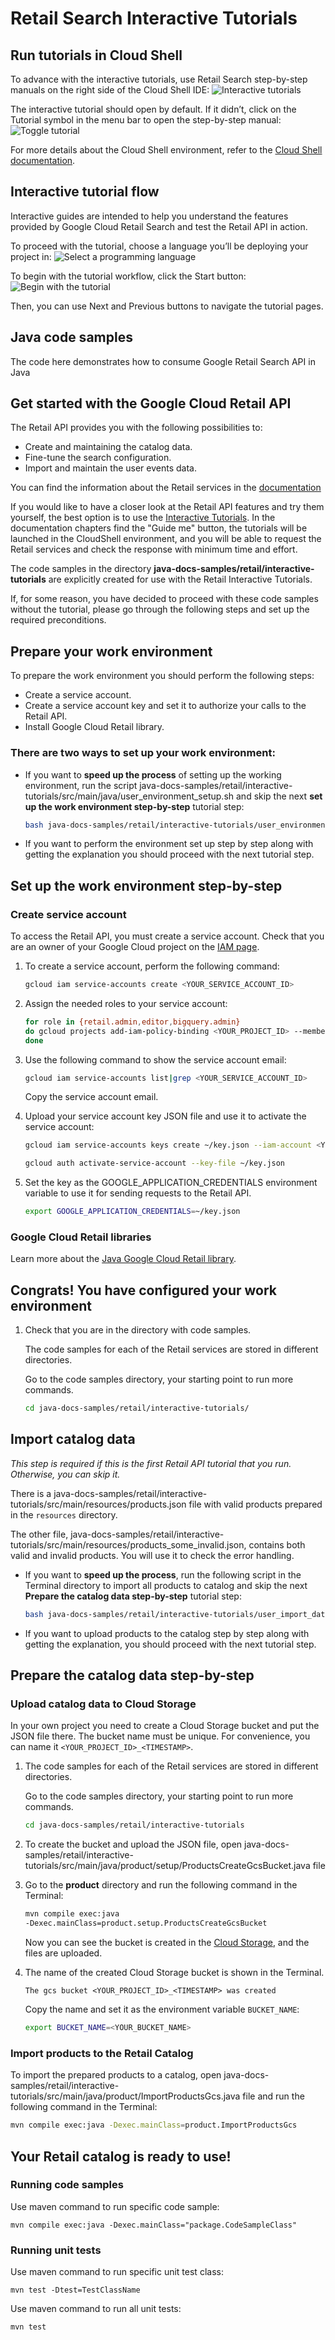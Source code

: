 # Retail Search Interactive Tutorials

## Run tutorials in Cloud Shell

To advance with the interactive tutorials, use Retail Search step-by-step manuals on the right side of the Cloud Shell IDE: 
![Interactive tutorials](images/tutorial1.png)

The interactive tutorial should open by default. If it didn’t, click on the Tutorial symbol in the menu bar to open the step-by-step manual:
![Toggle tutorial](images/tutorials2.png)

For more details about the Cloud Shell environment, refer to the [Cloud Shell documentation](https://cloud.google.com/shell/docs).

## Interactive tutorial flow

Interactive guides are intended to help you understand the features provided by Google Cloud Retail Search and test the Retail API in action.

To proceed with the tutorial, choose a language you’ll be deploying your project in:
![Select a programming language](images/tutorials3.png)


To begin with the tutorial workflow, click the Start button:
![Begin with the tutorial](images/tutorials4.png)

Then, you can use Next and Previous buttons to navigate the tutorial pages.

## Java code samples

The code here demonstrates how to consume Google Retail Search API in Java

## Get started with the Google Cloud Retail API

The Retail API provides you with the following possibilities to: 
  - Create and maintaining the catalog data. 
  - Fine-tune the search configuration.
  - Import and maintain the user events data.

You can find the information about the Retail services in the [documentation](https://cloud.google.com/retail/docs)

If you would like to have a closer look at the Retail API features and try them yourself,
the best option is to use the [Interactive Tutorials](https://cloud.google.com/retail/docs/overview). In the documentation chapters find the "Guide me" button, the tutorials will be launched in the CloudShell environment, and you will be able to request the Retail services and check the response with minimum time and effort.

The code samples in the directory **java-docs-samples/retail/interactive-tutorials** are explicitly created for use with the Retail Interactive Tutorials.

If, for some reason, you have decided to proceed with these code samples without the tutorial, please go through the following steps and set up the required preconditions.

## Prepare your work environment

To prepare the work environment you should perform the following steps:
- Create a service account.
- Create a service account key and set it to authorize your calls to the Retail API.
- Install Google Cloud Retail library.

### There are two ways to set up your work environment:

- If you want to **speed up the process** of setting up the working environment, run the script java-docs-samples/retail/interactive-tutorials/src/main/java/user_environment_setup.sh and skip the next **set up the work environment step-by-step** tutorial step:

    ```bash
    bash java-docs-samples/retail/interactive-tutorials/user_environment_setup.sh
    ```

- If you want to perform the environment set up step by step along with getting the explanation you should proceed with the next tutorial step.

## Set up the work environment step-by-step

### Create service account

To access the Retail API, you must create a service account. Check that you are an owner of your Google Cloud project on the [IAM page](https://console.cloud.google.com/iam-admin/iam).

1. To create a service account, perform the following command:

    ```bash
    gcloud iam service-accounts create <YOUR_SERVICE_ACCOUNT_ID>
    ```

1. Assign the needed roles to your service account:

    ```bash
    for role in {retail.admin,editor,bigquery.admin}
    do gcloud projects add-iam-policy-binding <YOUR_PROJECT_ID> --member="serviceAccount:<YOUR_SERVICE_ACCOUNT_ID>@<YOUR_PROJECT_ID>.iam.gserviceaccount.com" --role="roles/${role}"
    done
    ```

1. Use the following command to show the service account email:

    ```bash
    gcloud iam service-accounts list|grep <YOUR_SERVICE_ACCOUNT_ID>
    ```

    Copy the service account email.


1.  Upload your service account key JSON file and use it to activate the service
    account:

    ```bash
    gcloud iam service-accounts keys create ~/key.json --iam-account <YOUR_SERVICE_ACCOUNT_EMAIL>
    ```

    ```bash
    gcloud auth activate-service-account --key-file ~/key.json
    ```

1.  Set the key as the GOOGLE_APPLICATION_CREDENTIALS environment variable to
    use it for sending requests to the Retail API.

    ```bash
    export GOOGLE_APPLICATION_CREDENTIALS=~/key.json
    ```

### Google Cloud Retail libraries

Learn more about the [Java Google Cloud Retail library](https://googleapis.dev/java/google-cloud-retail/latest/index.html).

## Congrats!  You have configured your work environment

1. Check that you are in the directory with code samples.

    The code samples for each of the Retail services are stored in different directories.

    Go to the code samples directory, your starting point to run more commands.

    ```bash
    cd java-docs-samples/retail/interactive-tutorials/
    ```

## Import catalog data

<i>This step is required if this is the first Retail API tutorial that you run.
Otherwise, you can skip it.</i>

There is a java-docs-samples/retail/interactive-tutorials/src/main/resources/products.json file with valid products prepared in the `resources` directory.

The other file, java-docs-samples/retail/interactive-tutorials/src/main/resources/products_some_invalid.json, contains both valid and invalid products. You will use it to check the error handling.

- If you want to **speed up the process**, run the following script in the Terminal directory to import all products to catalog and skip the next **Prepare the catalog data step-by-step** tutorial step:

    ```bash
    bash java-docs-samples/retail/interactive-tutorials/user_import_data_to_catalog.sh
    ```

- If you want to upload products to the catalog step by step along with getting the explanation, you should proceed with the next tutorial step.

## Prepare the catalog data step-by-step

### Upload catalog data to Cloud Storage

In your own project you need to create a Cloud Storage bucket and put the JSON file there.
The bucket name must be unique. For convenience, you can name it `<YOUR_PROJECT_ID>_<TIMESTAMP>`.

1. The code samples for each of the Retail services are stored in different directories.

    Go to the code samples directory, your starting point to run more commands.

    ```bash
    cd java-docs-samples/retail/interactive-tutorials
    ```

1. To create the bucket and upload the JSON file, open java-docs-samples/retail/interactive-tutorials/src/main/java/product/setup/ProductsCreateGcsBucket.java file

1. Go to the **product** directory and run the following command in the Terminal:

    ```bash
    mvn compile exec:java
    -Dexec.mainClass=product.setup.ProductsCreateGcsBucket
    ```

    Now you can see the bucket is created in the [Cloud Storage](https://console.cloud.google.com/storage/browser), and the files are uploaded.

1. The name of the created Cloud Storage bucket is shown in the Terminal.

    ```
    The gcs bucket <YOUR_PROJECT_ID>_<TIMESTAMP> was created
    ```

    Copy the name and set it as the environment variable `BUCKET_NAME`:

    ```bash
    export BUCKET_NAME=<YOUR_BUCKET_NAME>
    ```

### Import products to the Retail Catalog

To import the prepared products to a catalog, open java-docs-samples/retail/interactive-tutorials/src/main/java/product/ImportProductsGcs.java file and run the following command in the Terminal:

```bash
mvn compile exec:java -Dexec.mainClass=product.ImportProductsGcs
```

## Your Retail catalog is ready to use!
 
### Running code samples

Use maven command to run specific code sample:

```
mvn compile exec:java -Dexec.mainClass="package.CodeSampleClass"
```

### Running unit tests

Use maven command to run specific unit test class:

```
mvn test -Dtest=TestClassName
```

Use maven command to run all unit tests:

```
mvn test
```

